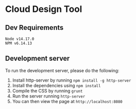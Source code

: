 # Cloud Design Tool

## Dev Requirements
    Node v14.17.0
    NPM v6.14.13

## Development server
To run the development server, please do the following:

1. Install http-server by running `npm install -g http-server`
2. Install the dependencies using `npm install`
3. Compile the CSS by running `grunt`
3. Run the server running `http-server`
4. You can then view the page at `http://localhost:8080`

